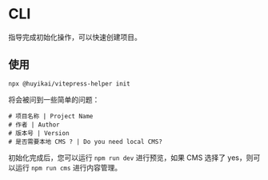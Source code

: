 # CLI

指导完成初始化操作，可以快速创建项目。

## 使用

```shell
npx @huyikai/vitepress-helper init
```

将会被问到一些简单的问题：

```shell
# 项目名称 | Project Name
# 作者 | Author
# 版本号 | Version
# 是否需要本地 CMS ? | Do you need local CMS?
```

初始化完成后，您可以运行 `npm run dev` 进行预览，如果 CMS 选择了 yes，则可以运行 `npm run cms` 进行内容管理。
